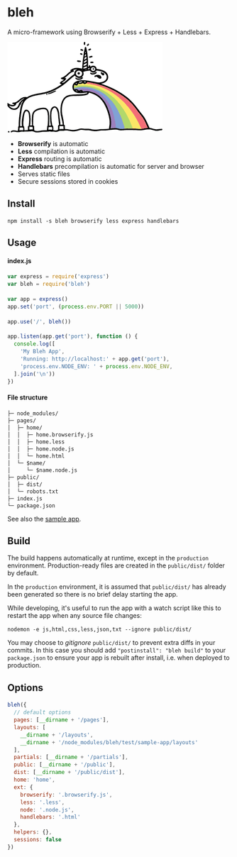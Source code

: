 # bleh

A micro-framework using Browserify + Less + Express + Handlebars.

[![bleh](bleh.gif)](https://github.com/will123195/bleh)

- **Browserify** is automatic
- **Less** compilation is automatic
- **Express** routing is automatic
- **Handlebars** precompilation is automatic for server and browser
- Serves static files
- Secure sessions stored in cookies

## Install

```
npm install -s bleh browserify less express handlebars
```

## Usage

#### index.js
```js
var express = require('express')
var bleh = require('bleh')

var app = express()
app.set('port', (process.env.PORT || 5000))

app.use('/', bleh())

app.listen(app.get('port'), function () {
  console.log([
    'My Bleh App',
    'Running: http://localhost:' + app.get('port'),
    'process.env.NODE_ENV: ' + process.env.NODE_ENV,
  ].join('\n'))
})
```

#### File structure

```
├─ node_modules/
├─ pages/
│  ├─ home/
│  │  ├─ home.browserify.js
│  │  ├─ home.less
│  │  ├─ home.node.js
│  │  └─ home.html
│  └─ $name/
│     └─ $name.node.js
├─ public/
│  ├─ dist/
│  └─ robots.txt
├─ index.js
└─ package.json
```

See also the [sample app](test/sample-app).

## Build

The build happens automatically at runtime, except in the `production` environment. Production-ready files are created in the `public/dist/` folder by default.

In the `production` environment, it is assumed that `public/dist/` has already been generated so there is no brief delay starting the app.

While developing, it's useful to run the app with a watch script like this to restart the app when any source file changes:

```
nodemon -e js,html,css,less,json,txt --ignore public/dist/
```

You may choose to *gitignore* `public/dist/` to prevent extra diffs in your commits. In this case you should add `"postinstall": "bleh build"` to your `package.json` to ensure your app is rebuilt after install, i.e. when deployed to production.

## Options

```js
bleh({
  // default options
  pages: [__dirname + '/pages'],
  layouts: [
    __dirname + '/layouts',
    __dirname + '/node_modules/bleh/test/sample-app/layouts'
  ],
  partials: [__dirname + '/partials'],
  public: [__dirname + '/public'],
  dist: [__dirname + '/public/dist'],
  home: 'home',
  ext: {
    browserify: '.browserify.js',
    less: '.less',
    node: '.node.js',
    handlebars: '.html'
  },
  helpers: {},
  sessions: false
})
```
